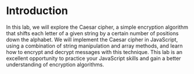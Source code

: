 # Introduction

In this lab, we will explore the Caesar cipher, a simple encryption algorithm that shifts each letter of a given string by a certain number of positions down the alphabet. We will implement the Caesar cipher in JavaScript, using a combination of string manipulation and array methods, and learn how to encrypt and decrypt messages with this technique. This lab is an excellent opportunity to practice your JavaScript skills and gain a better understanding of encryption algorithms.
